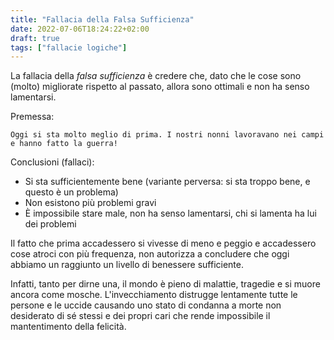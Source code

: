 ```yaml
---
title: "Fallacia della Falsa Sufficienza"
date: 2022-07-06T18:24:22+02:00
draft: true
tags: ["fallacie logiche"]
---
```


La fallacia della _falsa sufficienza_ è credere che, dato che le cose sono (molto) migliorate rispetto al passato, allora sono ottimali e non ha senso lamentarsi.

Premessa:

	Oggi si sta molto meglio di prima. I nostri nonni lavoravano nei campi e hanno fatto la guerra!

Conclusioni (fallaci):

- Si sta sufficientemente bene (variante perversa: si sta troppo bene, e questo è un problema)
- Non esistono più problemi gravi
- È impossibile stare male, non ha senso lamentarsi, chi si lamenta ha lui dei problemi

Il fatto che prima accadessero si vivesse di meno e peggio e accadessero cose atroci con più frequenza, non autorizza a concludere che oggi abbiamo un raggiunto un livello di benessere sufficiente.

Infatti, tanto per dirne una, il mondo è pieno di malattie, tragedie e si muore ancora come mosche. L'invecchiamento distrugge lentamente tutte le persone e le uccide causando uno stato di condanna a morte non desiderato di sé stessi e dei propri cari che rende impossibile il mantentimento della felicità.
